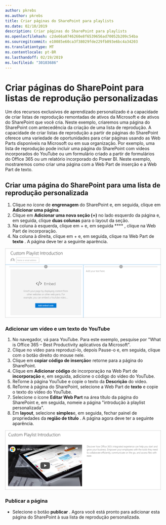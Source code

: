 ```yaml
---
author: pkrebs
ms.author: pkrebs
title: Criar páginas do SharePoint para playlists
ms.date: 02/10/2019
description: Criar páginas do SharePoint para playlists
ms.openlocfilehash: c2de66a0746260e8f6539656ad70052b209c54ba
ms.sourcegitcommit: e10085e60ca3f38029fde229fb093e6bc4a34203
ms.translationtype: MT
ms.contentlocale: pt-BR
ms.lasthandoff: 02/19/2019
ms.locfileid: "30103686"
---
```

# <a name="create-sharepoint-pages-for-custom-playlists"></a>Criar páginas do SharePoint para listas de reprodução personalizadas

Um dos recursos exclusivos de aprendizado personalizado é a capacidade de criar listas de reprodução remontadas de ativos da Microsoft e de ativos do SharePoint que você cria. Neste exemplo, criaremos uma página do SharePoint com antecedência da criação de uma lista de reprodução. A capacidade de criar listas de reprodução a partir de páginas do SharePoint oferece uma variedade de oportunidades para criar páginas usando as Web Parts disponíveis na Microsoft ou em sua organização. Por exemplo, uma lista de reprodução pode incluir uma página do SharePoint com vídeos incorporados do YouTube ou um formulário criado a partir de formulários do Office 365 ou um relatório incorporado do Power BI. Neste exemplo, mostraremos como criar uma página com a Web Part de inserção e a Web Part de texto.  

## <a name="create-a-sharepoint-page-for-a-custom-playlist"></a>Criar uma página do SharePoint para uma lista de reprodução personalizada

1. Clique no ícone de **engrenagem** do SharePoint e, em seguida, clique em **Adicionar uma página**.
2. Clique em **Adicionar uma nova seção (+)** no lado esquerdo da página e, em seguida, clique **duas colunas** para o layout da seção.
3. Na coluna à esquerda, clique em + e, em seguida **** , clique na Web Part de incorporação. 
4. Na coluna à direita, clique em + e, em seguida, clique na Web Part de **texto** . A página deve ter a seguinte aparência.

![CG-pagenewstart. png](media/cg-pagenewstart.png)

### <a name="add-a-video-and-text-from-youtube"></a>Adicionar um vídeo e um texto do YouTube

1. No navegador, vá para YouTube. Para este exemplo, pesquise por "What is Office 365 – Best Productivity aplicativos da Microsoft".
2. Clique no vídeo para reproduzi-lo, depois Pause-o e, em seguida, clique com o botão direito do mouse nele. 
3. Clique em **copiar código de inserção**e retorne para a página do SharePoint. 
4. Clique em **Adicionar código** de incorporação na Web Part de **incorporação** e, em seguida, adicione o código do vídeo do YouTube.
5. ReTorne à página YouTube e copie o texto da **Descrição** do vídeo. 
6. ReTorne à página do SharePoint, selecione a Web Part de **texto** e copie o texto do vídeo do YouTube.
7. Selecione o ícone **Editar Web Part** na área título da página do SharePoint e, em seguida, nomeie a página "introdução à playlist personalizada". 
8. Em **layout**, selecione **simples**e, em seguida, fechar painel de propriedades da **região de título** . A página agora deve ter a seguinte aparência. 

![CG-pagenewfinish. png](media/cg-pagenewfinish.png)

### <a name="publish-the-page"></a>Publicar a página

- Selecione o botão **publicar** . Agora você está pronto para adicionar esta página do SharePoint à sua lista de reprodução personalizada. 